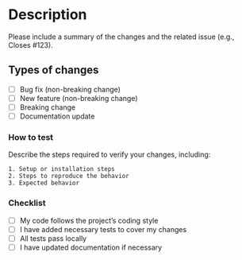 # Description

Please include a summary of the changes and the related issue (e.g., Closes #123).

## Types of changes

- [ ] Bug fix (non-breaking change)
- [ ] New feature (non-breaking change)
- [ ] Breaking change
- [ ] Documentation update

### How to test

Describe the steps required to verify your changes, including:

```text
1. Setup or installation steps
2. Steps to reproduce the behavior
3. Expected behavior
```

### Checklist

- [ ] My code follows the project’s coding style
- [ ] I have added necessary tests to cover my changes
- [ ] All tests pass locally
- [ ] I have updated documentation if necessary

